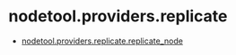 # nodetool.providers.replicate

- [nodetool.providers.replicate.replicate_node](/nodetool/providers/replicate/replicate_node.md)
